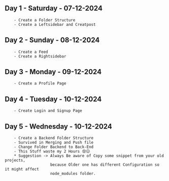 ## Day 1 - Saturday  -  07-12-2024
        - Create a Folder Structure
        - Create a Leftsidebar and Creatpost

## Day 2 - Sunday  -  08-12-2024
        - Create a Feed 
        - Create a Rightsidebar

## Day 3 - Monday  -  09-12-2024
        - Create a Profile Page 
        
## Day 4 - Tuesday  -  10-12-2024
        - Create Login and Signup Page

## Day 5 - Wednesday  -  10-12-2024
        - Create a Backend Folder Structure
        - Survived in Merging and Push file
        - Change Folder Backend to Back-End
        - This Stuff waste my 2 Hours 😵😖
        * Suggestion -> Always Be aware of Copy some snippet from your old projects,
                        because Older one has different Configuration so it might affect
                        node_modules folder.